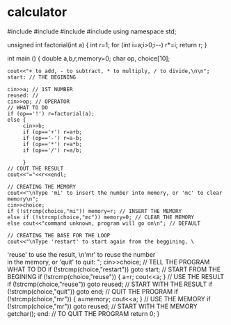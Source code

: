 # calculator
#include <iostream>
#include <cstdio>
#include <cmath>
#include <cstring>
using namespace std;

unsigned int factorial(int a) {
         int r=1;
         for (int i=a;i>0;i--) r*=i;
         return r;
}

int main () {
    double a,b,r,memory=0;
    char op, choice[10];

    cout<<"+ to add, - to subtract, * to multiply, / to divide,\n\n";
    start: // THE BEGINING

    cin>>a; // 1ST NUMBER
    reused: //
    cin>>op; // OPERATOR
    // WHAT TO DO
    if (op=='!') r=factorial(a); 
    else {
         cin>>b;
         if (op=='+') r=a+b;
         if (op=='-') r=a-b;
         if (op=='*') r=a*b;
         if (op=='/') r=a/b;
    
         }
    // COUT THE RESULT
    cout<<"="<<r<<endl;

    // CREATING THE MEMORY
    cout<<"\nType 'mi' to insert the number into memory, or 'mc' to clear memory\n";
    cin>>choice;
    if (!strcmp(choice,"mi")) memory=r; // INSERT THE MEMORY
    else if (!strcmp(choice,"mc")) memory=0; // CLEAR THE MEMORY
    else cout<<"command unknown, program will go on\n"; // DEFAULT

    // CREATING THE BASE FOR THE LOOP
    cout<<"\nType 'restart' to start again from the beggining, \
'reuse' to use the result, \n'mr' to reuse the number \
in the memory, or 'quit' to quit: ";
    cin>>choice; // TELL THE PROGRAM WHAT TO DO
    if (!strcmp(choice,"restart")) goto start; // START FROM THE BEGINING
    if (!strcmp(choice,"reuse")) { a=r; cout<<a; } // USE THE RESULT
    if (!strcmp(choice,"reuse")) goto reused; // START WITH THE RESULT
    if (!strcmp(choice,"quit")) goto end; // QUIT THE PROGRAM
    if (!strcmp(choice,"mr")) { a=memory; cout<<a; } // USE THE MEMORY
    if (!strcmp(choice,"mr")) goto reused; // START WITH THE MEMORY
    getchar();
    end: // TO QUIT THE PROGRAM
    return 0;
}
